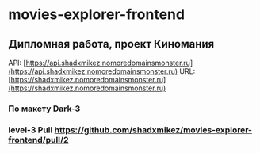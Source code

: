 # movies-explorer-frontend

## Дипломная работа, проект Киномания

API: [https://api.shadxmikez.nomoredomainsmonster.ru](https://api.shadxmikez.nomoredomainsmonster.ru)
URL: [https://shadxmikez.nomoredomainsmonster.ru](https://shadxmikez.nomoredomainsmonster.ru)

### По макету Dark-3

### level-3 Pull https://github.com/shadxmikez/movies-explorer-frontend/pull/2

